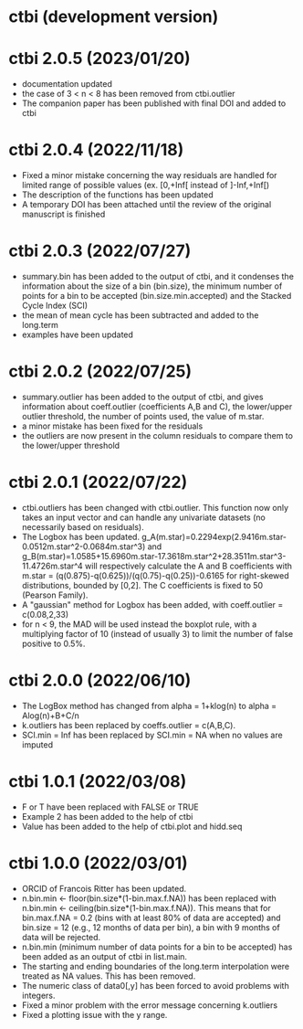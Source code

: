 # ctbi (development version)

# ctbi 2.0.5 (2023/01/20)

* documentation updated
* the case of 3 < n < 8 has been removed from ctbi.outlier
* The companion paper has been published with final DOI and added to ctbi

# ctbi 2.0.4 (2022/11/18)

* Fixed a minor mistake concerning the way residuals are handled for limited range of possible values (ex. [0,+Inf[ instead of ]-Inf,+Inf[)
* The description of the functions has been updated
* A temporary DOI has been attached until the review of the original manuscript is finished

# ctbi 2.0.3 (2022/07/27)

* summary.bin has been added to the output of ctbi, and it condenses the information about the size of a bin (bin.size), the minimum number of points for a bin to be accepted (bin.size.min.accepted) and the Stacked Cycle Index (SCI)
* the mean of mean cycle has been subtracted and added to the long.term
* examples have been updated

# ctbi 2.0.2 (2022/07/25)

* summary.outlier has been added to the output of ctbi, and gives information about coeff.outlier (coefficients A,B and C), the lower/upper outlier threshold, the number of points used, the value of m.star.
* a minor mistake has been fixed for the residuals
* the outliers are now present in the column residuals to compare them to the lower/upper threshold

# ctbi 2.0.1 (2022/07/22)

* ctbi.outliers has been changed with ctbi.outlier. This function now only takes an input vector and can handle any univariate datasets (no necessarily based on residuals).
* The Logbox has been updated. g_A(m.star)=0.2294exp(2.9416m.star-0.0512m.star^2-0.0684m.star^3) and g_B(m.star)=1.0585+15.6960m.star-17.3618m.star^2+28.3511m.star^3-11.4726m.star^4 will respectively calculate the A and B coefficients with m.star = (q(0.875)-q(0.625))/(q(0.75)-q(0.25))-0.6165 for right-skewed distributions, bounded by [0,2]. The C coefficients is fixed to 50 (Pearson Family).
* A "gaussian" method for Logbox has been added, with coeff.outlier = c(0.08,2,33) 
* for n < 9, the MAD will be used instead the boxplot rule, with a multiplying factor of 10 (instead of usually 3) to limit the number of false positive to 0.5%.

# ctbi 2.0.0 (2022/06/10)

* The LogBox method has changed from alpha = 1+klog(n) to alpha = Alog(n)+B+C/n
* k.outliers has been replaced by coeffs.outlier = c(A,B,C).
* SCI.min = Inf has been replaced by SCI.min = NA when no values are imputed

# ctbi 1.0.1 (2022/03/08)

* F or T have been replaced with FALSE or TRUE
* Example 2 has been added to the help of ctbi
* Value has been added to the help of ctbi.plot and hidd.seq

# ctbi 1.0.0 (2022/03/01)

* ORCID of Francois Ritter has been updated.
* n.bin.min <- floor(bin.size\*(1-bin.max.f.NA)) has been replaced with n.bin.min <- ceiling(bin.size\*(1-bin.max.f.NA)). This means that for bin.max.f.NA = 0.2 (bins with at least 80% of data are accepted) and bin.size = 12 (e.g., 12 months of data per bin), a bin with 9 months of data will be rejected.
* n.bin.min (minimum number of data points for a bin to be accepted) has been added as an output of ctbi in list.main.
* The starting and ending boundaries of the long.term interpolation were treated as NA values. This has been removed.
* The numeric class of data0[,y] has been forced to avoid problems with integers.
* Fixed a minor problem with the error message concerning k.outliers
* Fixed a plotting issue with the y range.

